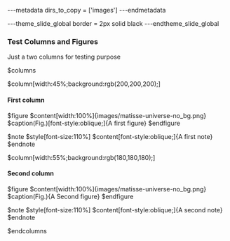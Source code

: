 ---metadata
dirs_to_copy = ['images']
---endmetadata

---theme_slide_global
border = 2px solid black
---endtheme_slide_global

### Test Columns and Figures

Just a two columns for testing purpose

$columns

$column[width:45%;background:rgb(200,200,200);]
#### First column

$figure
$content[width:100%]{images/matisse-universe-no_bg.png}
$caption(Fig.)[font-style:oblique;]{A first figure}
$endfigure

$note
$style[font-size:110%]
$content[font-style:oblique;]{A first note}
$endnote

$column[width:55%;background:rgb(180,180,180);]
#### Second column

$figure
$content[width:100%]{images/matisse-universe-no_bg.png}
$caption(Fig.){A Second figure}
$endfigure

$note
$style[font-size:110%]
$content[font-style:oblique;]{A second note}
$endnote

$endcolumns
